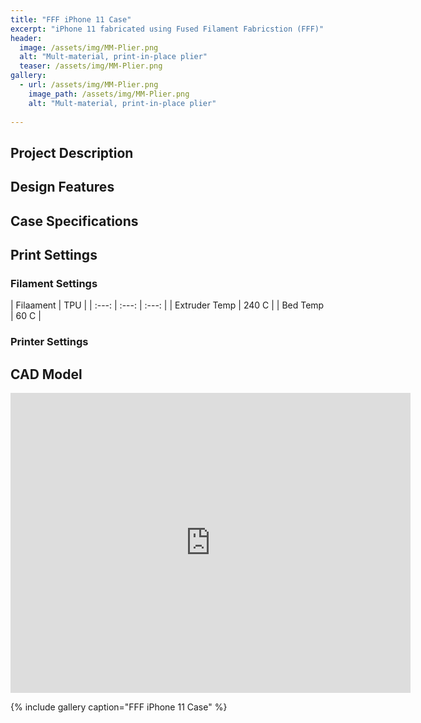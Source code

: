 ```yaml
---
title: "FFF iPhone 11 Case"
excerpt: "iPhone 11 fabricated using Fused Filament Fabricstion (FFF)"
header:
  image: /assets/img/MM-Plier.png
  alt: "Mult-material, print-in-place plier"
  teaser: /assets/img/MM-Plier.png
gallery:
  - url: /assets/img/MM-Plier.png
    image_path: /assets/img/MM-Plier.png
    alt: "Mult-material, print-in-place plier"
   
---
```

## Project Description
   
## Design Features

## Case Specifications

## Print Settings
### Filament Settings
  | Filaament | TPU |
  | :---: | :---: | :---: |
  | Extruder Temp | 240 C |
  | Bed Temp | 60 C |

### Printer Settings

## CAD Model
<iframe src="https://vanderbilt643.autodesk360.com/shares/public/SH35dfcQT936092f0e43cc211088f1e23722?mode=embed" width="640" height="480" allowfullscreen="true" webkitallowfullscreen="true" mozallowfullscreen="true"  frameborder="0"></iframe>

{% include gallery caption="FFF iPhone 11 Case" %}
